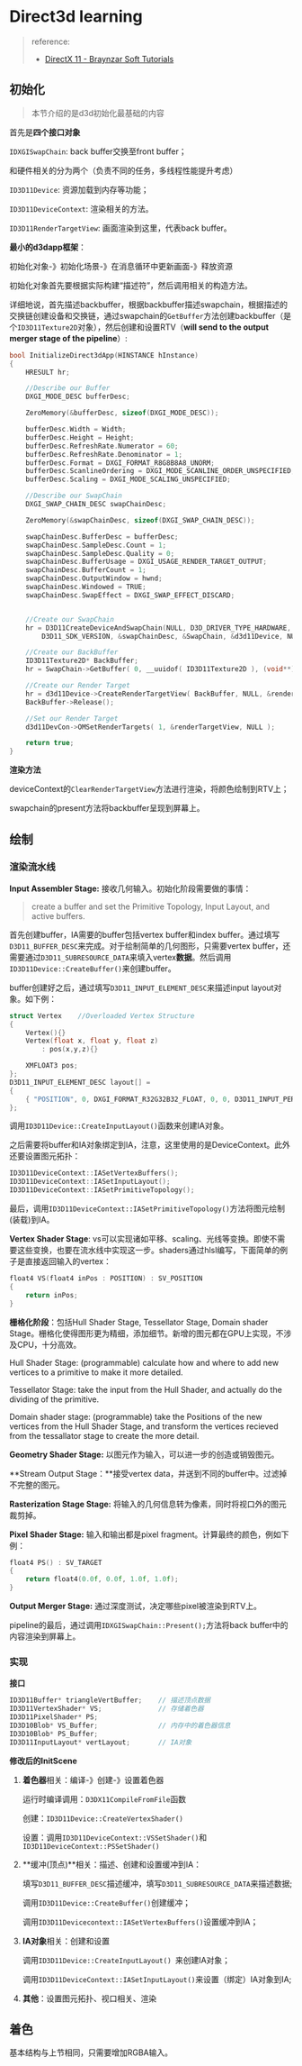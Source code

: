 # Direct3d learning

> reference:
>
> - [DirectX 11 - Braynzar Soft Tutorials](https://www.braynzarsoft.net/viewtutorial/q16390-braynzar-soft-directx-11-tutorials)

## 初始化

> 本节介绍的是d3d初始化最基础的内容

首先是**四个接口对象**

`IDXGISwapChain`: back buffer交换至front buffer；

和硬件相关的分为两个（负责不同的任务，多线程性能提升考虑）

`ID3D11Device`: 资源加载到内存等功能；

`ID3D11DeviceContext`: 渲染相关的方法。

`ID3D11RenderTargetView`: 画面渲染到这里，代表back buffer。

**最小的d3dapp框架**：

初始化对象-》初始化场景-》在消息循环中更新画面-》释放资源

初始化对象首先要根据实际构建“描述符”，然后调用相关的构造方法。

详细地说，首先描述backbuffer，根据backbuffer描述swapchain，根据描述的交换链创建设备和交换链，通过swapchain的`GetBuffer`方法创建backbuffer（是个`ID3D11Texture2D`对象），然后创建和设置RTV（**will send to the output merger stage of the pipeline**）:

```cpp
bool InitializeDirect3dApp(HINSTANCE hInstance)
{
    HRESULT hr;

    //Describe our Buffer
    DXGI_MODE_DESC bufferDesc;

    ZeroMemory(&bufferDesc, sizeof(DXGI_MODE_DESC));

    bufferDesc.Width = Width;
    bufferDesc.Height = Height;
    bufferDesc.RefreshRate.Numerator = 60;
    bufferDesc.RefreshRate.Denominator = 1;
    bufferDesc.Format = DXGI_FORMAT_R8G8B8A8_UNORM;
    bufferDesc.ScanlineOrdering = DXGI_MODE_SCANLINE_ORDER_UNSPECIFIED;
    bufferDesc.Scaling = DXGI_MODE_SCALING_UNSPECIFIED;

    //Describe our SwapChain
    DXGI_SWAP_CHAIN_DESC swapChainDesc; 

    ZeroMemory(&swapChainDesc, sizeof(DXGI_SWAP_CHAIN_DESC));

    swapChainDesc.BufferDesc = bufferDesc;
    swapChainDesc.SampleDesc.Count = 1;
    swapChainDesc.SampleDesc.Quality = 0;
    swapChainDesc.BufferUsage = DXGI_USAGE_RENDER_TARGET_OUTPUT;
    swapChainDesc.BufferCount = 1;
    swapChainDesc.OutputWindow = hwnd; 
    swapChainDesc.Windowed = TRUE; 
    swapChainDesc.SwapEffect = DXGI_SWAP_EFFECT_DISCARD;


    //Create our SwapChain
    hr = D3D11CreateDeviceAndSwapChain(NULL, D3D_DRIVER_TYPE_HARDWARE, NULL, NULL, NULL, NULL,
        D3D11_SDK_VERSION, &swapChainDesc, &SwapChain, &d3d11Device, NULL, &d3d11DevCon);

    //Create our BackBuffer
    ID3D11Texture2D* BackBuffer;
    hr = SwapChain->GetBuffer( 0, __uuidof( ID3D11Texture2D ), (void**)&BackBuffer );

    //Create our Render Target
    hr = d3d11Device->CreateRenderTargetView( BackBuffer, NULL, &renderTargetView );
    BackBuffer->Release();

    //Set our Render Target
    d3d11DevCon->OMSetRenderTargets( 1, &renderTargetView, NULL );

    return true;
}
```

**渲染方法**

deviceContext的`ClearRenderTargetView`方法进行渲染，将颜色绘制到RTV上；

swapchain的present方法将backbuffer呈现到屏幕上。

## 绘制

### 渲染流水线

**Input Assembler Stage:** 接收几何输入。初始化阶段需要做的事情：

> create a buffer and set the Primitive Topology, Input Layout, and active buffers.

首先创建buffer，IA需要的buffer包括vertex buffer和index buffer。通过填写`D3D11_BUFFER_DESC`来完成。对于绘制简单的几何图形，只需要vertex buffer，还需要通过`D3D11_SUBRESOURCE_DATA`来填入vertex**数据**。然后调用`ID3D11Device::CreateBuffer()`来创建buffer。

buffer创建好之后，通过填写`D3D11_INPUT_ELEMENT_DESC`来描述input layout对象。如下例：

```c++
struct Vertex    //Overloaded Vertex Structure
{
    Vertex(){}
    Vertex(float x, float y, float z)
        : pos(x,y,z){}

    XMFLOAT3 pos;
};
D3D11_INPUT_ELEMENT_DESC layout[] =
{
    { "POSITION", 0, DXGI_FORMAT_R32G32B32_FLOAT, 0, 0, D3D11_INPUT_PER_VERTEX_DATA, 0 }, 
};
```

调用`ID3D11Device::CreateInputLayout()`函数来创建IA对象。

之后需要将buffer和IA对象绑定到IA，注意，这里使用的是DeviceContext。此外还要设置图元拓扑：

```c++
ID3D11DeviceContext::IASetVertexBuffers();
ID3D11DeviceContext::IASetInputLayout();
ID3D11DeviceContext::IASetPrimitiveTopology();
```

最后，调用`ID3D11DeviceContext::IASetPrimitiveTopology()`方法将图元绘制(装载)到IA。

**Vertex Shader Stage**: vs可以实现诸如平移、scaling、光线等变换。即使不需要这些变换，也要在流水线中实现这一步。shaders通过hlsl编写，下面简单的例子是直接返回输入的vertex：

```c++
float4 VS(float4 inPos : POSITION) : SV_POSITION
{
    return inPos;
}
```

**栅格化阶段**：包括Hull Shader Stage, Tessellator Stage, Domain shader Stage。栅格化使得图形更为精细，添加细节。新增的图元都在GPU上实现，不涉及CPU，十分高效。

Hull Shader Stage: (programmable) calculate how and where to add new vertices to a primitive to make it more detailed. 

Tessellator Stage: take the input from the Hull Shader, and actually do the dividing of the primitive. 

Domain shader stage: (programmable) take the Positions of the new vertices from the Hull Shader Stage, and transform the vertices recieved from the tessallator stage to create the more detail.

**Geometry Shader Stage:**  以图元作为输入，可以进一步的创造或销毁图元。

**Stream Output Stage：**接受vertex data，并送到不同的buffer中。过滤掉不完整的图元。

**Rasterization Stage Stage:** 将输入的几何信息转为像素，同时将视口外的图元裁剪掉。

**Pixel Shader Stage:** 输入和输出都是pixel fragment。计算最终的颜色，例如下例：

```c++
float4 PS() : SV_TARGET
{
    return float4(0.0f, 0.0f, 1.0f, 1.0f);
}
```

**Output Merger Stage:** 通过深度测试，决定哪些pixel被渲染到RTV上。

pipeline的最后，通过调用`IDXGISwapChain::Present();`方法将back buffer中的内容渲染到屏幕上。

### 实现

**接口**

```c++
ID3D11Buffer* triangleVertBuffer;    // 描述顶点数据
ID3D11VertexShader* VS;              // 存储着色器
ID3D11PixelShader* PS;
ID3D10Blob* VS_Buffer;               // 内存中的着色器信息
ID3D10Blob* PS_Buffer;
ID3D11InputLayout* vertLayout;       // IA对象
```

**修改后的InitScene**

1. **着色器**相关：编译-》创建-》设置着色器

   运行时编译调用：`D3DX11CompileFromFile`函数

   创建：`ID3D11Device::CreateVertexShader()`

   设置：调用`ID3D11DeviceContext::VSSetShader()`和`ID3D11DeviceContext::PSSetShader()`

2. **缓冲(顶点)**相关：描述、创建和设置缓冲到IA：

   填写`D3D11_BUFFER_DESC`描述缓冲，填写`D3D11_SUBRESOURCE_DATA`来描述数据;

   调用`ID3D11Device::CreateBuffer()`创建缓冲；

   调用`ID3D11Devicecontext::IASetVertexBuffers()`设置缓冲到IA；

3. **IA对象**相关：创建和设置

   调用`ID3D11Device::CreateInputLayout() `来创建IA对象；

   调用`ID3D11DeviceContext::IASetInputLayout()`来设置（绑定）IA对象到IA;

4. **其他**：设置图元拓扑、视口相关、渲染

## 着色

基本结构与上节相同，只需要增加RGBA输入。